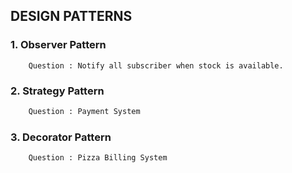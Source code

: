 ## DESIGN PATTERNS

### 1. Observer Pattern
```
    Question : Notify all subscriber when stock is available.
```

### 2. Strategy Pattern
```dtd
    Question : Payment System
```

### 3. Decorator Pattern
```dtd
    Question : Pizza Billing System
```